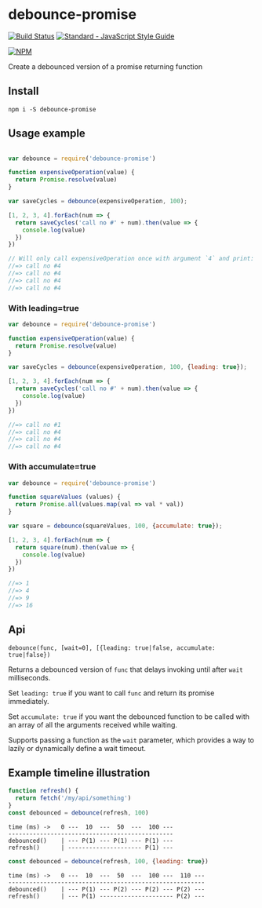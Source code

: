 # debounce-promise

[![Build Status](https://travis-ci.org/bjoerge/debounce-promise.svg)](https://travis-ci.org/bjoerge/debounce-promise)
[![Standard - JavaScript Style Guide](https://img.shields.io/badge/code%20style-standard-brightgreen.svg)](http://standardjs.com/)

[![NPM](https://nodei.co/npm/debounce-promise.png)](https://nodei.co/npm/debounce-promise/)

Create a debounced version of a promise returning function

## Install

    npm i -S debounce-promise


## Usage example

```js

var debounce = require('debounce-promise')

function expensiveOperation(value) {
  return Promise.resolve(value)
}

var saveCycles = debounce(expensiveOperation, 100);

[1, 2, 3, 4].forEach(num => {
  return saveCycles('call no #' + num).then(value => {
    console.log(value)
  })
})

// Will only call expensiveOperation once with argument `4` and print:
//=> call no #4
//=> call no #4
//=> call no #4
//=> call no #4
```

### With leading=true

```js
var debounce = require('debounce-promise')

function expensiveOperation(value) {
  return Promise.resolve(value)
}

var saveCycles = debounce(expensiveOperation, 100, {leading: true});

[1, 2, 3, 4].forEach(num => {
  return saveCycles('call no #' + num).then(value => {
    console.log(value)
  })
})

//=> call no #1
//=> call no #4
//=> call no #4
//=> call no #4
```

### With accumulate=true

```js
var debounce = require('debounce-promise')

function squareValues (values) {
  return Promise.all(values.map(val => val * val))
}

var square = debounce(squareValues, 100, {accumulate: true});

[1, 2, 3, 4].forEach(num => {
  return square(num).then(value => {
    console.log(value)
  })
})

//=> 1
//=> 4
//=> 9
//=> 16
```

## Api
`debounce(func, [wait=0], [{leading: true|false, accumulate: true|false})`

Returns a debounced version of `func` that delays invoking until after `wait` milliseconds.

Set `leading: true` if you
want to call `func` and return its promise immediately.

Set `accumulate: true` if you want the debounced function to be called with an array of all the arguments received while waiting.

Supports passing a function as the `wait` parameter, which provides a way to lazily or dynamically define a wait timeout.


## Example timeline illustration

```js
function refresh() {
  return fetch('/my/api/something')
}
const debounced = debounce(refresh, 100)
```

```
time (ms) ->   0 ---  10  ---  50  ---  100 ---
-----------------------------------------------
debounced()    | --- P(1) --- P(1) --- P(1) ---
refresh()      | --------------------- P(1) ---
```

```js
const debounced = debounce(refresh, 100, {leading: true})
```
```
time (ms) ->   0 ---  10  ---  50  ---  100 ---  110 ---
--------------------------------------------------------
debounced()    | --- P(1) --- P(2) --- P(2) --- P(2) ---
refresh()      | --- P(1) --------------------- P(2) ---
```
